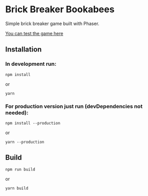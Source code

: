 # Brick Breaker Bookabees

Simple brick breaker game built with Phaser.

[You can test the game here](https://clementgarbay.github.io/bookabees-brickbreaker/)

## Installation

### In development run:

```
npm install 
```
or 
```
yarn
```

### For production version just run (devDependencies not needed):

```
npm install --production
```
or 
```
yarn --production
```

## Build

```
npm run build 
```
or 
```
yarn build
```
